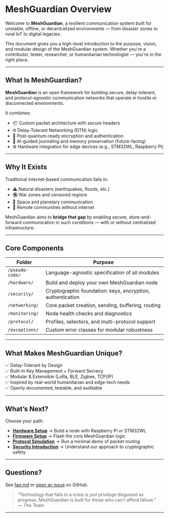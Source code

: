 # MeshGuardian Overview

Welcome to **MeshGuardian**, a resilient communication system built for unstable, offline, or decentralized environments — from disaster zones to rural IoT to digital legacies.

This document gives you a high-level introduction to the purpose, vision, and modular design of the MeshGuardian system. Whether you're a contributor, tester, researcher, or humanitarian technologist — you're in the right place.

---

## What Is MeshGuardian?

**MeshGuardian** is an open framework for building secure, delay-tolerant, and protocol-agnostic communication networks that operate in hostile or disconnected environments.

It combines:
- 📦 Custom packet architecture with secure headers
- 🌐 Delay-Tolerant Networking (DTN) logic
- 🔐 Post-quantum-ready encryption and authentication
- 🧠 AI-guided journaling and memory preservation (future-facing)
- ⚙️ Hardware integration for edge devices (e.g., STM32WL, Raspberry Pi)

---

## Why It Exists

Traditional internet-based communication fails in:

- ⚠️ Natural disasters (earthquakes, floods, etc.)
- 🔇 War zones and censored regions
- 🌌 Space and planetary communication
- 📡 Remote communities without internet

MeshGuardian aims to **bridge that gap** by enabling secure, store-and-forward communication in such conditions — with or without centralized infrastructure.

---

## Core Components

| Folder | Purpose |
|--------|---------|
| `/pseudo-code/` | Language-agnostic specification of all modules |
| `/hardware/` | Build and deploy your own MeshGuardian node |
| `/security/` | Cryptographic foundation: keys, encryption, authentication |
| `/networking/` | Core packet creation, sending, buffering, routing |
| `/monitoring/` | Node health checks and diagnostics |
| `/protocol/` | Profiles, selectors, and multi-protocol support |
| `/exceptions/` | Custom error classes for modular robustness |

---

## What Makes MeshGuardian Unique?

✅ Delay-Tolerant by Design  
✅ Built-In Key Management + Forward Secrecy  
✅ Modular & Extensible (LoRa, BLE, Zigbee, TCP/IP)  
✅ Inspired by real-world humanitarian and edge-tech needs  
✅ Openly documented, testable, and auditable

---

## What’s Next?

Choose your path:

- **[Hardware Setup](2_hardware_quickstart.md)** → Build a node with Raspberry Pi or STM32WL
- **[Firmware Setup](3_firmware_quickstart.md)** → Flash the core MeshGuardian logic
- **[Protocol Simulation](4_protocol_demo.md)** → Run a minimal demo of packet routing
- **[Security Introduction](5_security_basics.md)** → Understand our approach to cryptographic safety

---

## Questions?

See [faq.md](faq.md) or [open an issue](https://github.com/macleen/meshguardian/issues) on GitHub.

> “Technology that fails in a crisis is just privilege disguised as progress. MeshGuardian is built for those who can't afford failure.”  
> — The Team

---
